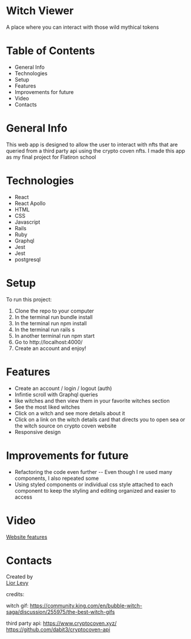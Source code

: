 # Witch Viewer
 
A place where you can interact with those wild mythical tokens
 
# Table of Contents
 
<ul>
  <li>General Info</li>
  <li>Technologies</li>
  <li>Setup</li>
  <li>Features</li>
  <li>Improvements for future</li>
  <li>Video</li>
  <li>Contacts</li>
</ul>
 
# General Info
 
This web app is designed to allow the user to interact with nfts that are queried from a third party api using the crypto coven nfts. I made this app as my final project for Flatiron school
 
# Technologies
 
<ul>
<li>React</li>
<li>React Apollo</li>
<li>HTML</li>
<li>CSS</li>
<li>Javascript</li>
<li>Rails</li>
<li>Ruby</li>
<li>Graphql</li>
<li>Jest</li>
<li>Jest</li>
<li>postgresql</li>
</ul>
 
# Setup
 
To run this project: <ol>
 
  <li>Clone the repo to your computer</li>
  <li>In the terminal run bundle install</li>
  <li>In the terminal run npm install</li>
  <li>In the terminal run rails s</li>
  <li>In another terminal run npm start</li>
  <li>Go to http://localhost:4000/</li>
  <li>Create an account and enjoy!</li>
  </ol>
 
# Features
 
<ul>
  <li>Create an account / login / logout (auth)</li>
  <li>Infintie scroll with Graphql queries</li>
  <li>like witches and then view them in your favorite witches section</li>
  <li>See the most liked witches</li>
  <li>Click on a witch and see more details about it</li>
  <li>Click on a link on the witch details card that directs you to open sea or the witch source on crypto coven website</li>
  <li>Responsive design</li>
</ul>
 
# Improvements for future
 
<ul>
<li>Refactoring the code even further -- Even though I re used many components, I also repeated some</li>
<li>Using styled components or individual css style attached to each component to keep the styling and editing organized and easier to access</li>
</ul>


# Video
<a href="https://www.loom.com/share/1cd02778f1b74c5ba5356b6421dcc3ee/" target="_blank">Website features</a>
 
# Contacts
 
Created by <br>
<a href="https://www.linkedin.com/in/liordl/" target="_blank">Lior Levy</a><br>
 

credits:

witch gif: https://community.king.com/en/bubble-witch-saga/discussion/255975/the-best-witch-gifs

third party api:
https://www.cryptocoven.xyz/
https://github.com/dabit3/cryptocoven-api